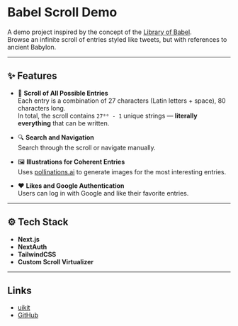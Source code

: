 # Babel Scroll Demo

A demo project inspired by the concept of the [Library of Babel](https://en.wikipedia.org/wiki/The_Library_of_Babel).  
Browse an infinite scroll of entries styled like tweets, but with references to ancient Babylon.

---

## ✨ Features

- 📜 **Scroll of All Possible Entries**  
  Each entry is a combination of 27 characters (Latin letters + space), 80 characters long.  
  In total, the scroll contains `27⁸⁰ - 1` unique strings — **literally everything** that can be written.

- 🔍 **Search and Navigation**  
  Search through the scroll or navigate manually.

- 🖼️ **Illustrations for Coherent Entries**  
  Uses [pollinations.ai](https://pollinations.ai) to generate images for the most interesting entries.

- ❤️ **Likes and Google Authentication**  
  Users can log in with Google and like their favorite entries.

---

## ⚙️ Tech Stack

- **Next.js**
- **NextAuth**
- **TailwindCSS**
- **Custom Scroll Virtualizer**

---

## Links

- [uikit](https://uikit-peach.vercel.app)
- [GitHub](https://github.com/belousovjr/babel-wall-demo)
